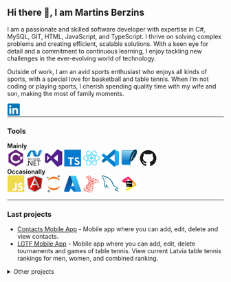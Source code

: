 ## Hi there 👋, I am Martins Berzins

I am a passionate and skilled software developer with expertise in C#, MySQL, GIT, HTML, JavaScript, and TypeScript. I thrive on solving complex problems and creating efficient, scalable solutions. With a keen eye for detail and a commitment to continuous learning, I enjoy tackling new challenges in the ever-evolving world of technology.

Outside of work, I am an avid sports enthusiast who enjoys all kinds of sports, with a special love for basketball and table tennis. When I’m not coding or playing sports, I cherish spending quality time with my wife and son, making the most of family moments.

<a href=https://www.linkedin.com/in/martinsberzins1989/><img align="left" src=https://github.com/devicons/devicon/blob/master/icons/linkedin/linkedin-original.svg alt="Martins Berzins | LinkedIn" width="30"/></a>
</br>

---
### Tools

**Mainly**<br>
<img src=https://github.com/devicons/devicon/blob/master/icons/csharp/csharp-plain.svg alt="CSharp Logo" width="40"/> <img src=https://github.com/devicons/devicon/blob/master/icons/dot-net/dot-net-original-wordmark.svg alt="DotNet Logo" width="40"/> <img src=https://github.com/devicons/devicon/blob/master/icons/visualstudio/visualstudio-plain.svg alt="VisualStudio Logo" width="40"/> <img src=https://github.com/devicons/devicon/blob/master/icons/typescript/typescript-plain.svg alt="TS Logo" width="40"/> <img src=https://github.com/devicons/devicon/blob/master/icons/react/react-original.svg alt="React Logo" width="40"/> <img src=https://github.com/devicons/devicon/blob/master/icons/vscode/vscode-original.svg alt="VSCode Logo" width="40"/> <img src=https://github.com/devicons/devicon/blob/master/icons/sqlite/sqlite-original.svg alt="SQLite Logo" width="40"/> <img src=https://github.com/devicons/devicon/blob/master/icons/github/github-original.svg alt="Github Logo" width="40"/>
<br>
**Occasionally**<br>
<img src=https://github.com/devicons/devicon/blob/master/icons/javascript/javascript-plain.svg alt="JS Logo" width="40"/> <img src=https://github.com/devicons/devicon/blob/master/icons/angularjs/angularjs-original.svg alt="Angular Logo" width="40"/> <img src=https://github.com/devicons/devicon/blob/master/icons/jupyter/jupyter-original.svg alt="Jupyter Logo" width="40"/> <img src=https://github.com/devicons/devicon/blob/master/icons/azure/azure-original.svg alt="Azure Logo" width="40"/> <img src=https://github.com/devicons/devicon/blob/master/icons/microsoftsqlserver/microsoftsqlserver-plain.svg alt="SQLServer Logo" width="40"/> <img src=https://github.com/devicons/devicon/blob/master/icons/mysql/mysql-original.svg alt="MySQL Logo" width="40"/> <img src=https://github.com/devicons/devicon/blob/master/icons/jetbrains/jetbrains-original.svg alt="JetBrains Logo" width="40"/>
<br>

---
### Last projects
 * [Contacts Mobile App](https://github.com/mberzins09/ContactsMobileApp) - Mobile app where you can add, edit, delete and view contacts.
 * [LGTF Mobile App](https://github.com/mberzins09/RankingApp) - Mobile app where you can add, edit, delete tournaments and games of table tennis. View current Latvia table tennis rankings for men, women, and combined ranking.  <!-- <img src=https://github.com/devicons/devicon/blob/master/icons/dot-net/dot-net-original-wordmark.svg alt="DotNet Logo" width="20"/> <img src=https://github.com/devicons/devicon/blob/master/icons/angularjs/angularjs-original.svg alt="Angular Logo" width="20"/> <img src=https://github.com/devicons/devicon/blob/master/icons/sqlite/sqlite-original.svg alt="SQLite Logo" width="20"/> pieliek izmantotie tooli-->
<details><summary>Other projects</summary>

  <!--
other reposotories
  -->
  </details> 


<!--
**mberzins09/mberzins09** is a ✨ _special_ ✨ repository because its `README.md` (this file) appears on your GitHub profile.

Here are some ideas to get you started:

- 🔭 I’m currently working on ...
- 🌱 I’m currently learning ...
- 👯 I’m looking to collaborate on ...
- 🤔 I’m looking for help with ...
- 💬 Ask me about ...
- 📫 How to reach me: ...
- 😄 Pronouns: ...
- ⚡ Fun fact: ...
-->
